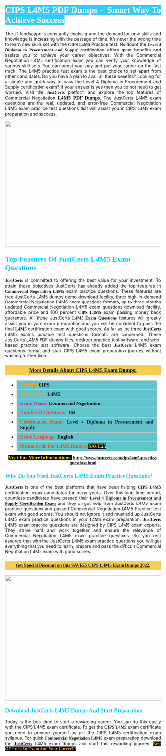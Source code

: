 <h1 style="text-align: justify;"><span style="color:#ffffff;"><span style="font-family:Georgia,serif;"><strong><span style="background-color:#33ccff;">CIPS L4M5 PDF Dumps -  Smart Way To Achieve Success</span></strong></span></span></h1>

<p style="text-align: justify;">The IT landscape is constantly evolving and the demand for new skills and knowledge is increasing with the passage of time. It’s never the wrong time to learn new skills set with the <span style="font-family:Georgia,serif;"><strong>CIPS L4M5</strong></span> Practice test. No doubt the <span style="font-family:Georgia,serif;"><strong>Level 4 Diploma in Procurement and Supply</strong></span> certification offers great benefits and assists you to achieve your career objectives. With the Commercial Negotiation L4M5 certification exam you can verify your knowledge of various skill sets. You can boost your pay and put your career on the fast track. The L4M5 practice test exam is the best choice to set apart from other candidates. Do you have a plan to avail all these benefits? Looking for a simple and quick way to pass the Level 4 Diploma in Procurement and Supply certification exam? If your answer is yes then you do not need to get worried. Visit the <span style="font-family:Georgia,serif;"><span style="font-size:14px;"><strong>JustCerts</strong></span></span> platform and explore the top features of Commercial Negotiation <span style="color:#000000;"><strong><span style="font-family:Georgia,serif;"><span style="font-size:16px;"><a href="https://www.justcerts.com/cips/l4m5-practice-questions.html">L4M5 PDF Dumps</a></span></span>.</strong></span><span style="color:#e74c3c;"><strong> </strong></span>The JustCerts L4M5 exam questions are the real, updated, and error-free Commercial Negotiation L4M5 exam practice test questions that will assist you in CIPS <span style="color:#000000;"><span style="font-size:14px;"><span style="font-family:Georgia,serif;">L4M5 </span></span></span>exam preparation and success.</p>

<p style="text-align: center;"><a href="https://www.justcerts.com/cips/l4m5-practice-questions.html"><img alt="" src="https://i.imgur.com/3zmepCe.jpg" style="width: 720px; height: 405px;" /></a></p>

<h2 style="margin-right:0in; margin-left:0in"><span style="color:#00ccff;"><span style="font-family:Georgia,serif;"><strong><span style="font-size:18pt">Top Features Of JustCerts L4M5 Exam Questions</span></strong></span></span></h2>

<p style="text-align: justify;"><span style="font-family:Georgia,serif;"><span style="font-size:14px;"><strong>JustCerts</strong></span></span> is committed to offering the best value for your investment. To attain these objectives JustCerts has already added the top features in <span style="font-family:Georgia,serif;"><strong>Commercial Negotiation L4M5</strong></span> exam practice questions. These features are free JustCerts L4M5 dumps demo download facility, three high-in-demand Commercial Negotiation L4M5 exam questions formats, up to three months updated Commercial Negotiation L4M5 exam questions download facility, affordable price and 100 percent <span style="font-family:Georgia,serif;"><strong>CIPS L4M5</strong></span> exam passing money back guarantee. All these JustCerts <a href="https://www.justcerts.com/cips/l4m5-practice-questions.html"><span style="font-size:14px;"><span style="font-family:Georgia,serif;"><strong>L4M5 Exam Questions</strong></span></span></a> features will greatly assist you in your exam preparation and you will be confident to pass the final <span style="font-family:Georgia,serif;"><strong> L4M5</strong></span> certification exam with good scores. As far as the three <span style="font-size:14px;"><span style="font-family:Georgia,serif;"><strong>JustCerts</strong></span></span> L4M5 exams practice test questions formats are concerned. These JustCerts L4M5 PDF dumps files, desktop practice test software, and web-based practice test software. Choose the best <span style="font-size:14px;"><span style="font-family:Georgia,serif;"><strong>JustCerts</strong></span></span> L4M5 exam questions format and start CIPS L4M5 exam preparation journey without wasting further time.</p>

<h3 style="background: #f7ce50; border: 1px solid rgb(204, 204, 204); padding: 5px 10px; text-align: center;"><span style="font-family:Georgia,serif;"><u><u><span style="color:#000000;"><span style="font-size:11pt"><span style="line-height:normal"><b><span style="font-size:13.0pt"><span cambria="">More Details About CIPS L4M5 Exam Dumps:</span></span></b></span></span></span></u></u></span></h3>

<ul>
	<li style="margin:0cm 10pt">
	<div style="background:#61c4cd; border: 1px solid rgb(204, 204, 204); padding: 5px 10px; text-align: justify;"><span style="font-family:Georgia,serif;"><span style="font-size:11pt"><span style="line-height:normal"><b><span style="font-size:12.0pt"><span new="" roman="" times=""><span style="color:#f39c12;">Vendor:</span> <span style="color:#000000;">CIPS</span></span></span></b></span></span></span></div>
	</li>
	<li style="margin:0cm 10pt">
	<div style="background: #61c4cd; border: 1px solid rgb(204, 204, 204); padding: 5px 10px; text-align: justify;"><span style="font-family:Georgia,serif;"><span style="font-size:11pt"><span style="line-height:normal"><b><span style="font-size:12.0pt"><span new="" roman="" times=""><span style="color:#f39c12;">Exam Code:</span> <span style="color:#000000;">L4M5</span></span></span></b></span></span></span></div>
	</li>
	<li style="margin:0cm 10pt">
	<div style="background: #61c4cd; border: 1px solid rgb(204, 204, 204); padding: 5px 10px; text-align: justify;"><span style="font-family:Georgia,serif;"><span style="font-size:11pt"><span style="line-height:normal"><b><span style="font-size:12.0pt"><span new="" roman="" times=""><span style="color:#8e44ad;">Exam Name:</span> <span style="color:#000000;">Commercial Negotiation</span></span></span></b></span></span></span></div>
	</li>
	<li style="margin:0cm 10pt">
	<div style="background: #61c4cd; border: 1px solid rgb(204, 204, 204); padding: 5px 10px;"><span style="font-family:Georgia,serif;"><span style="font-size:11pt"><span style="line-height:normal"><b><span style="font-size:12.0pt"><span new="" roman="" times=""><span style="color:#e74c3c;">Number of Questions:</span><span style="color:#000000;"><span style="color:#f1c40f;"> </span>163</span></span></span></b></span></span></span></div>
	</li>
	<li style="margin:0cm 10pt">
	<div style="background: #61c4cd; border: 1px solid rgb(204, 204, 204); padding: 5px 10px; text-align: justify;"><span style="font-family:Georgia,serif;"><span style="font-size:11pt"><span style="line-height:normal"><b><span style="font-size:12.0pt"><span new="" roman="" times=""><span style="color:#d35400;">Certification Name:</span> Level 4 Diploma in Procurement and Supply</span></span></b></span></span></span></div>
	</li>
	<li style="margin:0cm 10pt">
	<div style="background: #61c4cd; border: 1px solid rgb(204, 204, 204); padding: 5px 10px; text-align: justify;"><span style="font-family:Georgia,serif;"><span style="font-size:11pt"><span style="line-height:normal"><b><span style="font-size:12.0pt"><span new="" roman="" times=""><span style="color:#e74c3c;">Exam Language:</span> <span style="color:#000000;">English</span></span></span></b></span></span></span></div>
	</li>
	<li style="margin:0cm 10pt">
	<div style="background: #61c4cd; border: 1px solid rgb(204, 204, 204); padding: 5px 10px;"><span style="font-family:Georgia,serif;"><span style="font-size:11pt"><span style="line-height:normal"><b><span style="font-size:12.0pt"><span new="" roman="" times=""><span style="color:#d35400;">Promo Code For L4M5 Dumps:</span><span style="color:#f1c40f;"> <span style="background-color:#000000;">SAVE</span></span><span style="color:#ffffff;"><span style="background-color:#000000;">25</span></span></span></span></b></span></span></span></div>
	</li>
</ul>

<p style="text-align: center;"><span style="font-family:Georgia,serif;"><strong><span style="font-size:16px;"><span style="color:#f1c40f;"><span style="background-color:#000000;">Visit For More InFormations:</span></span></span> <a href="https://www.justcerts.com/cips/l4m5-practice-questions.html">https://www.justcerts.com/cips/l4m5-practice-questions.html</a></strong></span></p>

<h3 style="margin-right:0in; margin-left:0in"><span style="color:#00ccff;"><span style="font-family:Georgia,serif;"><strong><span style="font-size:13.5pt">Why Do You Need JustCerts L4M5 Exam Practice Questions?</span></strong></span></span></h3>

<p style="text-align: justify;"><span style="font-size:14px;"><span style="font-family:Georgia,serif;"><strong>JustCerts</strong></span></span> is one of the best platforms that have been helping <span style="font-family:Georgia,serif;"><strong>CIPS L4M5</strong></span> certification exam candidates for many years. Over this long time period, countless candidates have passed their <a href="https://www.justcerts.com/cips/level-4-diploma-in-procurement-and-supply-certification-exams.html"><span style="font-size:14px;"><span style="font-family:Georgia,serif;"><strong>Level 4 Diploma in Procurement and Supply Certification Exam</strong></span></span></a> and they all got help from JustCerts L4M5 exam practice questions and passed Commercial Negotiation L4M5 Practice test exam with good scores. You should not ignore it and must add up JustCerts L4M5 exam practice questions in your <span style="font-family:Georgia,serif;"><strong> L4M5</strong></span> exam preparation. <span style="font-family:Georgia,serif;"><strong><span style="font-size:14px;">JustCerts</span></strong></span> L4M5 exam practice questions are designed by CIPS L4M5 exam experts. They strive hard and work together and ensure the relevance of Commercial Negotiation L4M5 exam practice questions. So you rest assured that with the JustCerts L4M5 exam practice questions you will get everything that you need to learn, prepare and pass the difficult Commercial Negotiation L4M5 exam with good scores.</p>

<h3 style="background: rgb(247, 206, 80); border: 1px solid rgb(204, 204, 204); padding: 5px 10px; text-align: center;"><span style="font-family:Georgia,serif;"><u><span style="color:#000000;"><span style="font-size:11pt;"><span style="line-height:normal;"><b><span cambria="">Get Special Discount on this SAVE25 CIPS L4M5 Exam Dumps 2022.</span></b></span></span></span></u></span></h3>

<p style="text-align: center;"><a href="https://www.justcerts.com/cips/l4m5-practice-questions.html"><img alt="" src="https://i.imgur.com/fQyYzMS.jpg" style="width: 720px; height: 405px;" /></a></p>

<h3 style="margin-right:0in; margin-left:0in"><span style="color:#00ccff;"><span style="font-family:Georgia,serif;"><strong><span style="font-size:13.5pt">Download JustCerts L4M5 Dumps And Start Preparation</span></strong></span></span></h3>

<p style="text-align: justify;">Today is the best time to start a rewarding career. You can do this easily with the CIPS L4M5 exam certificate. To get the <span style="font-family:Georgia,serif;"><strong>CIPS L4M5</strong></span> exam certificate you need to prepare yourself as per the CIPS L4M5 certification exam syllabus. For quick <span style="font-family:Georgia,serif;"><strong>Commercial Negotiation L4M5</strong></span> exam preparation download the <a href="https://www.justcerts.com/"><strong><span style="font-family:Georgia,serif;"><span style="font-size:14px;">JustCerts</span></span></strong></a> L4M5 exam dumps and start this rewarding journey. <span style="color:#f39c12;"><span style="font-family:Georgia,serif;"><span style="font-size:14px;"><strong><span style="background-color:#000000;">Best OF Luck In Exam And Your Career!!!</span></strong></span></span></span></p>
